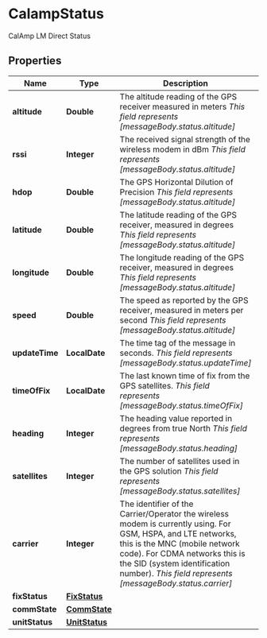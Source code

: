 

# CalampStatus

CalAmp LM Direct Status

## Properties

| Name | Type | Description | Notes |
|------------ | ------------- | ------------- | -------------|
|**altitude** | **Double** | The altitude reading of the GPS receiver measured in meters  _This field represents [messageBody.status.altitude]_  |  [optional] |
|**rssi** | **Integer** | The received signal strength of the wireless modem in dBm  _This field represents [messageBody.status.altitude]_  |  [optional] |
|**hdop** | **Double** | The GPS Horizontal Dilution of Precision  _This field represents [messageBody.status.altitude]_  |  [optional] |
|**latitude** | **Double** | The latitude reading of the GPS receiver, measured in degrees  _This field represents [messageBody.status.altitude]_  |  [optional] |
|**longitude** | **Double** | The longitude reading of the GPS receiver, measured in degrees  _This field represents [messageBody.status.altitude]_  |  [optional] |
|**speed** | **Double** | The speed as reported by the GPS receiver, measured in meters per second  _This field represents [messageBody.status.altitude]_  |  [optional] |
|**updateTime** | **LocalDate** | The time tag of the message in seconds.  _This field represents [messageBody.status.updateTime]_  |  [optional] |
|**timeOfFix** | **LocalDate** | The last known time of fix from the GPS satellites.  _This field represents [messageBody.status.timeOfFix]_  |  [optional] |
|**heading** | **Integer** | The heading value reported in degrees from true North  _This field represents [messageBody.status.heading]_  |  [optional] |
|**satellites** | **Integer** | The number of satellites used in the GPS solution   _This field represents [messageBody.status.satellites]_  |  [optional] |
|**carrier** | **Integer** | The identifier of the Carrier/Operator the wireless modem is currently using. For GSM, HSPA, and LTE networks, this is the MNC (mobile network code). For CDMA networks this is the SID (system identification number).  _This field represents [messageBody.status.carrier]_  |  [optional] |
|**fixStatus** | [**FixStatus**](FixStatus.md) |  |  [optional] |
|**commState** | [**CommState**](CommState.md) |  |  [optional] |
|**unitStatus** | [**UnitStatus**](UnitStatus.md) |  |  [optional] |



